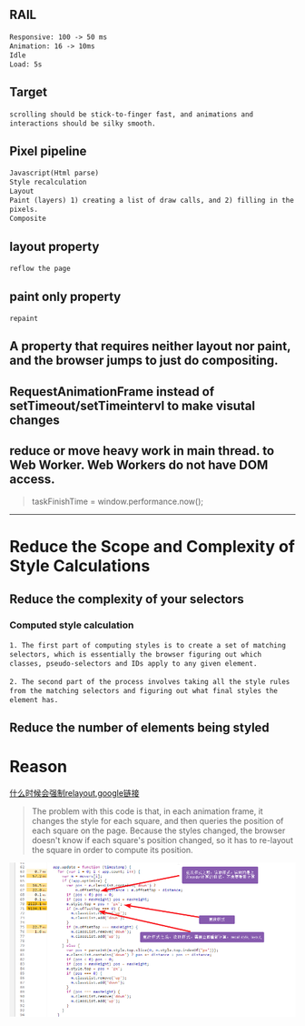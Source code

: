 ## RAIL
	Responsive: 100 -> 50 ms
	Animation: 16 -> 10ms
	Idle
	Load: 5s
	
## Target
	scrolling should be stick-to-finger fast, and animations and interactions should be silky smooth.
	
## Pixel pipeline
	Javascript(Html parse)
	Style recalculation
	Layout
	Paint (layers) 1) creating a list of draw calls, and 2) filling in the pixels.
	Composite
	
## layout property
	reflow the page 
	
## paint only property  
	repaint
## A property that requires neither layout nor paint, and the browser jumps to just do compositing.

## RequestAnimationFrame instead of setTimeout/setTimeintervl to make visutal changes  
## reduce or move heavy work in main thread. to Web Worker.  Web Workers do not have DOM access.
> taskFinishTime = window.performance.now();
	
***	
# Reduce the Scope and Complexity of Style Calculations	
## Reduce the complexity of your selectors
### Computed style calculation	
    1. The first part of computing styles is to create a set of matching selectors, which is essentially the browser figuring out which classes, pseudo-selectors and IDs apply to any given element.  

    2. The second part of the process involves taking all the style rules from the matching selectors and figuring out what final styles the element has.
## Reduce the number of elements being styled
	
# Reason
[什么时候会强制relayout,google链接](https://developers.google.com/web/tools/chrome-devtools/evaluate-performance/)
> The problem with this code is that, in each animation frame, 
it changes the style for each square, and then queries the position of each square on the page. 
Because the styles changed, the browser doesn't know if each square's position changed, 
so it has to re-layout the square in order to compute its position. 	
	
![](./images/reflow.png)
	
	
	
	